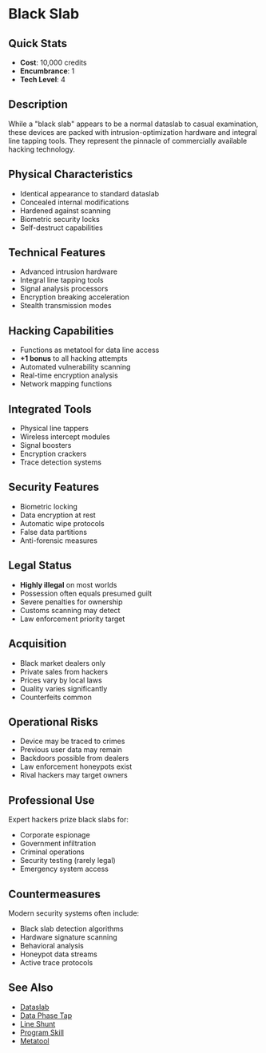 # Black Slab

## Quick Stats
- **Cost**: 10,000 credits
- **Encumbrance**: 1
- **Tech Level**: 4

## Description
While a "black slab" appears to be a normal dataslab to casual examination, these devices are packed with intrusion-optimization hardware and integral line tapping tools. They represent the pinnacle of commercially available hacking technology.

## Physical Characteristics
- Identical appearance to standard dataslab
- Concealed internal modifications
- Hardened against scanning
- Biometric security locks
- Self-destruct capabilities

## Technical Features
- Advanced intrusion hardware
- Integral line tapping tools
- Signal analysis processors
- Encryption breaking acceleration
- Stealth transmission modes

## Hacking Capabilities
- Functions as metatool for data line access
- **+1 bonus** to all hacking attempts
- Automated vulnerability scanning
- Real-time encryption analysis
- Network mapping functions

## Integrated Tools
- Physical line tappers
- Wireless intercept modules
- Signal boosters
- Encryption crackers
- Trace detection systems

## Security Features
- Biometric locking
- Data encryption at rest
- Automatic wipe protocols
- False data partitions
- Anti-forensic measures

## Legal Status
- **Highly illegal** on most worlds
- Possession often equals presumed guilt
- Severe penalties for ownership
- Customs scanning may detect
- Law enforcement priority target

## Acquisition
- Black market dealers only
- Private sales from hackers
- Prices vary by local laws
- Quality varies significantly
- Counterfeits common

## Operational Risks
- Device may be traced to crimes
- Previous user data may remain
- Backdoors possible from dealers
- Law enforcement honeypots exist
- Rival hackers may target owners

## Professional Use
Expert hackers prize black slabs for:
- Corporate espionage
- Government infiltration
- Criminal operations
- Security testing (rarely legal)
- Emergency system access

## Countermeasures
Modern security systems often include:
- Black slab detection algorithms
- Hardware signature scanning
- Behavioral analysis
- Honeypot data streams
- Active trace protocols

## See Also
- [Dataslab](dataslab.md)
- [Data Phase Tap](data-phase-tap.md)
- [Line Shunt](line-shunt.md)
- [Program Skill](../../../character-creation/skills/program.md)
- [Metatool](../tools-medical/metatool.md)